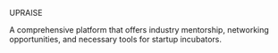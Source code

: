 UPRAISE

A comprehensive platform that offers industry mentorship, networking opportunities, and necessary tools for startup incubators.
